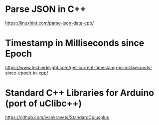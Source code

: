 
# Parse JSON in C++
https://linuxhint.com/parse-json-data-cpp/

# Timestamp in Milliseconds since Epoch
https://www.techiedelight.com/get-current-timestamp-in-milliseconds-since-epoch-in-cpp/

# Standard C++ Libraries for Arduino (port of uClibc++)
https://github.com/ivankravets/StandardCplusplus
